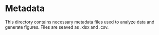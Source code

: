 # Metadata 

This directory contains necessary metadata files used to analyze data and generate figures. Files are seaved as .xlsx and .csv.
